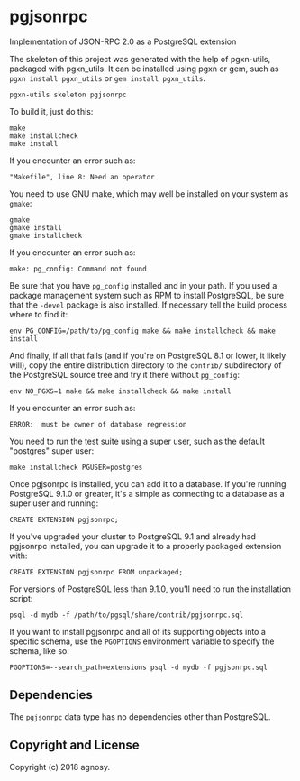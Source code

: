 pgjsonrpc
=========

Implementation of JSON-RPC 2.0 as a PostgreSQL extension

The skeleton of this project was generated with the help of pgxn-utils,
packaged with pgxn_utils.  It can be installed using pgxn or gem,
such as ```pgxn install pgxn_utils``` or ```gem install pgxn_utils```.

```
pgxn-utils skeleton pgjsonrpc
```

To build it, just do this:

    make
    make installcheck
    make install

If you encounter an error such as:

    "Makefile", line 8: Need an operator

You need to use GNU make, which may well be installed on your system as
`gmake`:

    gmake
    gmake install
    gmake installcheck

If you encounter an error such as:

    make: pg_config: Command not found

Be sure that you have `pg_config` installed and in your path. If you used a
package management system such as RPM to install PostgreSQL, be sure that the
`-devel` package is also installed. If necessary tell the build process where
to find it:

    env PG_CONFIG=/path/to/pg_config make && make installcheck && make install

And finally, if all that fails (and if you're on PostgreSQL 8.1 or lower, it
likely will), copy the entire distribution directory to the `contrib/`
subdirectory of the PostgreSQL source tree and try it there without
`pg_config`:

    env NO_PGXS=1 make && make installcheck && make install

If you encounter an error such as:

    ERROR:  must be owner of database regression

You need to run the test suite using a super user, such as the default
"postgres" super user:

    make installcheck PGUSER=postgres

Once pgjsonrpc is installed, you can add it to a database. If you're running
PostgreSQL 9.1.0 or greater, it's a simple as connecting to a database as a
super user and running:

    CREATE EXTENSION pgjsonrpc;

If you've upgraded your cluster to PostgreSQL 9.1 and already had pgjsonrpc
installed, you can upgrade it to a properly packaged extension with:

    CREATE EXTENSION pgjsonrpc FROM unpackaged;

For versions of PostgreSQL less than 9.1.0, you'll need to run the
installation script:

    psql -d mydb -f /path/to/pgsql/share/contrib/pgjsonrpc.sql

If you want to install pgjsonrpc and all of its supporting objects into a specific
schema, use the `PGOPTIONS` environment variable to specify the schema, like
so:

    PGOPTIONS=--search_path=extensions psql -d mydb -f pgjsonrpc.sql

Dependencies
------------
The `pgjsonrpc` data type has no dependencies other than PostgreSQL.

Copyright and License
---------------------

Copyright (c) 2018 agnosy.

